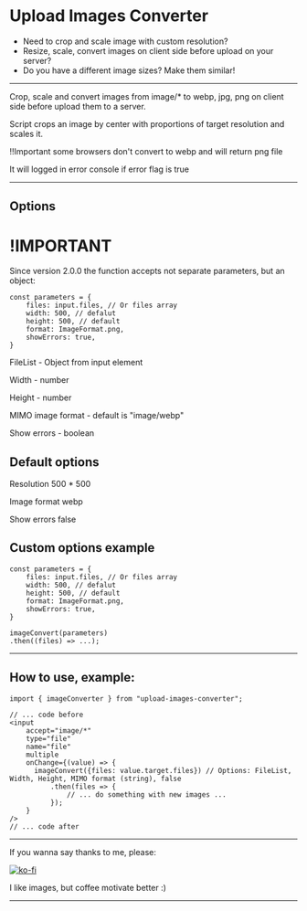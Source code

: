<h1>Upload Images Converter</h1>

- Need to crop and scale image with custom resolution?
- Resize, scale, convert images on client side before upload on your server?
- Do you have a different image sizes? Make them similar!

---

<p>Crop, scale and convert images from image/* to webp, jpg, png on client side before upload them to a server.</p>
<p>Script crops an image by center with proportions of target resolution and scales it.</p>
<p>!!Important some browsers don't convert to webp and will return png file</p>
<p>It will logged in error console if error flag is true</p>

---

## Options

# !IMPORTANT

Since version 2.0.0 the function accepts not separate parameters,
but an object:

```
const parameters = {
    files: input.files, // Or files array
    width: 500, // defalut
    height: 500, // default
    format: ImageFormat.png,
    showErrors: true,
}
```

<div>
    <p>FileList - Object from input element</p>
    <p>Width - number</p>
    <p>Height - number</p>
    <p>MIMO image format - default is "image/webp"</p>
    <p>Show errors - boolean</p>
</div>

## Default options

<div>
    <p>Resolution 500 * 500</p>
    <p>Image format webp</p>
    <p>Show errors false</p>
</div>

## Custom options example

```
const parameters = {
    files: input.files, // Or files array
    width: 500, // defalut
    height: 500, // default
    format: ImageFormat.png,
    showErrors: true,
}

imageConvert(parameters)
.then((files) => ...);
```

---

## How to use, example:

```
import { imageConverter } from "upload-images-converter";

// ... code before
<input
    accept="image/*"
    type="file"
    name="file"
    multiple
    onChange={(value) => {
      imageConvert({files: value.target.files}) // Options: FileList, Width, Height, MIMO format (string), false
          .then(files => {
              // ... do something with new images ...
          });
    }
/>
// ... code after
```

---

<p>If you wanna say thanks to me, please:</p>

[![ko-fi](https://ko-fi.com/img/githubbutton_sm.svg)](https://ko-fi.com/Y8Y4NVM2B)

<p>I like images, but coffee motivate better :)</p>

---
